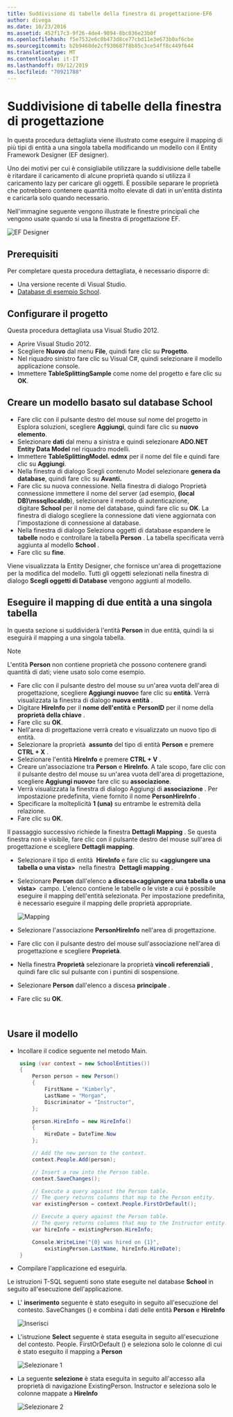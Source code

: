 ```yaml
---
title: Suddivisione di tabelle della finestra di progettazione-EF6
author: divega
ms.date: 10/23/2016
ms.assetid: 452f17c3-9f26-4de4-9894-8bc036e23b0f
ms.openlocfilehash: f5e7532e6c0b473d8ce77cbd11e3e673b0af6cbe
ms.sourcegitcommit: b2b9468de2cf930687f8b85c3ce54ff8c449f644
ms.translationtype: MT
ms.contentlocale: it-IT
ms.lasthandoff: 09/12/2019
ms.locfileid: "70921788"
---
```

# <a name="designer-table-splitting"></a>Suddivisione di tabelle della finestra di progettazione
In questa procedura dettagliata viene illustrato come eseguire il mapping di più tipi di entità a una singola tabella modificando un modello con il Entity Framework Designer (EF designer).

Uno dei motivi per cui è consigliabile utilizzare la suddivisione delle tabelle è ritardare il caricamento di alcune proprietà quando si utilizza il caricamento lazy per caricare gli oggetti. È possibile separare le proprietà che potrebbero contenere quantità molto elevate di dati in un'entità distinta e caricarla solo quando necessario.

Nell'immagine seguente vengono illustrate le finestre principali che vengono usate quando si usa la finestra di progettazione EF.

![EF Designer](~/ef6/media/efdesigner.png)

## <a name="prerequisites"></a>Prerequisiti

Per completare questa procedura dettagliata, è necessario disporre di:

- Una versione recente di Visual Studio.
- [Database di esempio School](~/ef6/resources/school-database.md).

## <a name="set-up-the-project"></a>Configurare il progetto

Questa procedura dettagliata usa Visual Studio 2012.

-   Aprire Visual Studio 2012.
-   Scegliere **Nuovo** dal menu **File**, quindi fare clic su **Progetto**.
-   Nel riquadro sinistro fare clic su Visual C\#, quindi selezionare il modello applicazione console.
-   Immettere **TableSplittingSample** come nome del progetto e fare clic su **OK**.

## <a name="create-a-model-based-on-the-school-database"></a>Creare un modello basato sul database School

-   Fare clic con il pulsante destro del mouse sul nome del progetto in Esplora soluzioni, scegliere **Aggiungi**, quindi fare clic su **nuovo elemento**.
-   Selezionare **dati** dal menu a sinistra e quindi selezionare **ADO.NET Entity Data Model** nel riquadro modelli.
-   Immettere **TableSplittingModel. edmx** per il nome del file e quindi fare clic su **Aggiungi**.
-   Nella finestra di dialogo Scegli contenuto Model selezionare **genera da database**, quindi fare clic su **Avanti.**
-   Fare clic su nuova connessione. Nella finestra di dialogo Proprietà connessione immettere il nome del server (ad esempio, **(local DB)\\mssqllocaldb**), selezionare il metodo di autenticazione, digitare **School** per il nome del database, quindi fare clic su **OK**.
    La finestra di dialogo scegliere la connessione dati viene aggiornata con l'impostazione di connessione al database.
-   Nella finestra di dialogo Seleziona oggetti di database espandere le **tabelle** nodo e controllare la tabella **Person** . La tabella specificata verrà aggiunta al modello **School** .
-   Fare clic su **fine**.

Viene visualizzata la Entity Designer, che fornisce un'area di progettazione per la modifica del modello. Tutti gli oggetti selezionati nella finestra di dialogo **Scegli oggetti di Database** vengono aggiunti al modello.

## <a name="map-two-entities-to-a-single-table"></a>Eseguire il mapping di due entità a una singola tabella

In questa sezione si suddividerà l'entità **Person** in due entità, quindi la si eseguirà il mapping a una singola tabella.

> [!NOTE]
> L'entità **Person** non contiene proprietà che possono contenere grandi quantità di dati; viene usato solo come esempio.

-   Fare clic con il pulsante destro del mouse su un'area vuota dell'area di progettazione, scegliere **Aggiungi nuovo**e fare clic su **entità**.
    Verrà visualizzata la finestra di dialogo **nuova entità** .
-   Digitare **HireInfo** per il **nome dell'entità** e **PersonID** per il nome della **proprietà della chiave** .
-   Fare clic su **OK**.
-   Nell'area di progettazione verrà creato e visualizzato un nuovo tipo di entità.
-   Selezionare la proprietà  **assunto** del tipo di entità **Person** e premere **CTRL + X** .
-   Selezionare l'entità **HireInfo** e premere **CTRL + V** .
-   Creare un'associazione tra **Person** e **HireInfo**. A tale scopo, fare clic con il pulsante destro del mouse su un'area vuota dell'area di progettazione, scegliere **Aggiungi nuovo**e fare clic su **associazione**.
-   Verrà visualizzata la finestra di dialogo Aggiungi di **associazione** . Per impostazione predefinita, viene fornito il nome **PersonHireInfo** .
-   Specificare la molteplicità **1 (una)** su entrambe le estremità della relazione.
-   Fare clic su **OK**.

Il passaggio successivo richiede la finestra **Dettagli Mapping** . Se questa finestra non è visibile, fare clic con il pulsante destro del mouse sull'area di progettazione e scegliere **Dettagli mapping**.

-   Selezionare il tipo di entità  **HireInfo** e fare clic su **&lt;aggiungere una tabella o una vista&gt;**  nella finestra  **Dettagli mapping** .
-   Selezionare **Person** dall'elenco **a discesa&lt;aggiungere una tabella o una vista&gt;**  campo. L'elenco contiene le tabelle o le viste a cui è possibile eseguire il mapping dell'entità selezionata.
    Per impostazione predefinita, è necessario eseguire il mapping delle proprietà appropriate.

    ![Mapping](~/ef6/media/mapping.png)

-   Selezionare l'associazione **PersonHireInfo** nell'area di progettazione.
-   Fare clic con il pulsante destro del mouse sull'associazione nell'area di progettazione e scegliere **Proprietà**.
-   Nella finestra **Proprietà** selezionare la proprietà **vincoli referenziali** , quindi fare clic sul pulsante con i puntini di sospensione.
-   Selezionare **Person** dall'elenco a discesa **principale** .
-   Fare clic su **OK**.

 

## <a name="use-the-model"></a>Usare il modello

-   Incollare il codice seguente nel metodo Main.

``` csharp
    using (var context = new SchoolEntities())
    {
        Person person = new Person()
        {
            FirstName = "Kimberly",
            LastName = "Morgan",
            Discriminator = "Instructor",
        };

        person.HireInfo = new HireInfo()
        {
            HireDate = DateTime.Now
        };

        // Add the new person to the context.
        context.People.Add(person);

        // Insert a row into the Person table.  
        context.SaveChanges();

        // Execute a query against the Person table.
        // The query returns columns that map to the Person entity.
        var existingPerson = context.People.FirstOrDefault();

        // Execute a query against the Person table.
        // The query returns columns that map to the Instructor entity.
        var hireInfo = existingPerson.HireInfo;

        Console.WriteLine("{0} was hired on {1}",
            existingPerson.LastName, hireInfo.HireDate);
    }
```
-   Compilare l'applicazione ed eseguirla.

Le istruzioni T-SQL seguenti sono state eseguite nel database **School** in seguito all'esecuzione dell'applicazione. 

-   L' **inserimento** seguente è stato eseguito in seguito all'esecuzione del contesto. SaveChanges () e combina i dati delle entità **Person** e **HireInfo**

    ![Inserisci](~/ef6/media/insert.png)

-   L'istruzione **Select** seguente è stata eseguita in seguito all'esecuzione del contesto. People. FirstOrDefault () e seleziona solo le colonne di cui è stato eseguito il mapping a **Person**

    ![Selezionare 1](~/ef6/media/select1.png)

-   La seguente **selezione** è stata eseguita in seguito all'accesso alla proprietà di navigazione ExistingPerson. Instructor e seleziona solo le colonne mappate a **HireInfo**

    ![Selezionare 2](~/ef6/media/select2.png)
